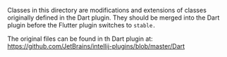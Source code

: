 Classes in this directory are modifications and extensions of classes
originally defined in the Dart plugin. They should be merged into
the Dart plugin before the Flutter plugin switches to `stable.`

The original files can be found in th Dart plugin at:
https://github.com/JetBrains/intellij-plugins/blob/master/Dart

